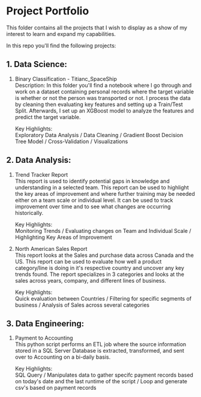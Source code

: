 # Project Portfolio
This folder contains all the projects that I wish to display as a show of my interest to learn and expand my capabilities.

In this repo you'll find the following projects:
## 1. Data Science:
1. Binary Classification - Titianc_SpaceShip <br>
       Description: In this folder you'll find a notebook where I go through and work on a dataset containing personal records where the target variable is whether
       or not the person was transported or not. I process the data by cleaning then evaluating key features and setting up a Train/Test Split.
       Afterwards, I set up an XGBoost model to analyze the features and predict the target variable. <br>

      Key Highlights: <br>
            Exploratory Data Analysis / Data Cleaning / Gradient Boost Decision Tree Model / Cross-Validation / Visualizations
   
## 2. Data Analysis:
1. Trend Tracker Report <br>
       This report is used to identify potential gaps in knowledge and understanding in a selected team. 
       This report can be used to highlight the key areas of improvement and where further training may be needed either on a team scale or individual level.
       It can be used to track improvement over time and to see what changes are occurring historically.<br>

      Key Highlights: <br>
            Monitoring Trends / Evaluating changes on Team and Individual Scale / Highlighting Key Areas of Improvement
           
2. North American Sales Report <br>
       This report looks at the Sales and purchase data across Canada and the US. 
       This report can be used to evaluate how well a product category/line is doing in it's respective country and uncover any key trends found.
       The report specializes in 3 categories and looks at the sales across years, company, and different lines of business.<br>

     Key Highlights: <br>
            Quick evaluation between Countries / Filtering for specific segments of business / Analysis of Sales across several categories

## 3. Data Engineering:
1. Payment to Accounting <br>
       This python script performs an ETL job where the source information stored in a SQL Server Database is extracted, transformed, and sent over to Accounting on a bi-daily basis.<br>

     Key Highlights:<br>
          SQL Query / Manipulates data to gather specifc payment records based on today's date and the last runtime of the script / Loop and generate csv's based on payment records
